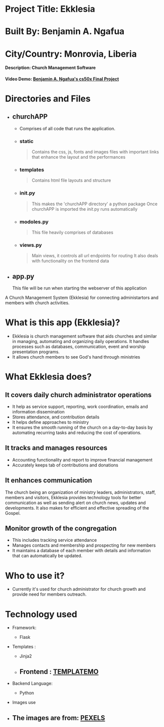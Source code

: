 


# Project Title:  Ekklesia

# Built By: Benjamin A. Ngafua

# City/Country: Monrovia, Liberia

#### Description: Church Management Software

#### Video Demo: [Benjamin A. Ngafua's cs50x Final Project](https://youtu.be/nzqE3m4DkJ8)

# Directories and Files

- ## churchAPP 
    - Comprises of all code that runs the application.
    - ### static
        > Contains the css, js, fonts and  images files with important 
        links that enhance the layout and the performances
    - ### templates
        > Contains html file layouts and structure
        
    - ### __init__.py
        > This makes the 'churchAPP directory' a python package
        > Once churchAPP is imported the _init_.py runs automatically
    - ### modoles.py 
        > This file heavily comprises of databases
    - ### views.py 
        > Main views, it controls all url endpoints for routing
        > It also deals with functionality on the frontend data 
- ## app.py
    This file will be run when starting the webserver of this application


A Church Management System (Ekklesia) for connecting administartors and members with church activities.

# What is this app (Ekklesia)?
- Ekklesia is church management software that aids churches and similar in managing, automating and organizing daily operations. It handles processes such as databases, communication, event and worship presentation programs.
- It allows church members to see God's hand through ministries

# What Ekklesia does?

## It covers daily church administrator operations 
- It help as service support, reporting, work coordination, emails and information dissemination
- Stores attendance, and contribution details
- It helps define approaches to ministry
- It ensures the smooth running of the church on a day-to-day basis by automating recurring tasks and reducing the cost of operations.
    
## It tracks and manages resources
- Accounting functionality and report to improve financial management
- Accurately keeps tab of contributions and donations

## It enhances communication 
The church being an organization of ministry leaders, administrators, staff, members and visitors, Ekklesia provides technology tools for better communication as well as sending alert on church news, updates and developments. It also makes for efficient and effective spreading of the Gospel.

## Monitor growth of the congregation
- This includes tracking service attendance
- Manages contacts and membership and prospecting for new members 
- It maintains a database of each member with details and information that can automatically be updated.

# Who to use it?
 - Currently it's used for church administrator for church growth and provide need for members outreach.

# Technology used
- Framework: 
    - Flask
    
- Templates :
    - Jinja2
    - ## Frontend : [TEMPLATEMO](https://themewagon.com/)

- Backend Language: 
    - Python

- Images use
- ## The images are from: [PEXELS](https://www.pexels.com/)